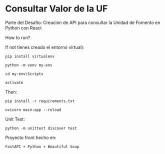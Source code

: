 # Consultar Valor de la UF

Parte del Desafío: Creación de API para consultar la Unidad de Fomento en Python con React


How to run?

If not tienes creado el entorno virtual):

`pip install virtualenv`

`python -m venv my-env`

`cd my-env\Scripts`

`activate`

Then:

`pip install -r requirements.txt`

`uvicorn main:app --reload`


Unit Test:

`python -m unittest discover test`


Proyecto front hecho en:

`FastAPI + Python + Beautiful Soup`